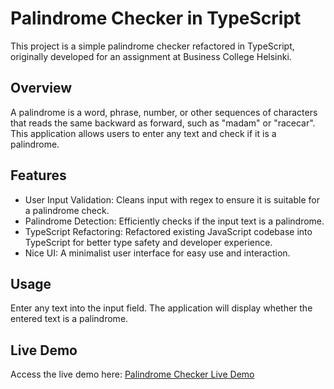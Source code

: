 # Palindrome Checker in TypeScript

This project is a simple palindrome checker refactored in TypeScript, originally developed for an assignment at Business College Helsinki.

## Overview

A palindrome is a word, phrase, number, or other sequences of characters that reads the same backward as forward, such as "madam" or "racecar". This application allows users to enter any text and check if it is a palindrome.

## Features

- User Input Validation: Cleans input with regex to ensure it is suitable for a palindrome check.
- Palindrome Detection: Efficiently checks if the input text is a palindrome.
- TypeScript Refactoring: Refactored existing JavaScript codebase into TypeScript for better type safety and developer experience.
- Nice UI: A minimalist user interface for easy use and interaction.

## Usage

Enter any text into the input field. The application will display whether the entered text is a palindrome.

## Live Demo

Access the live demo here: [Palindrome Checker Live Demo](https://palindrome-checker-ts.netlify.app/)
